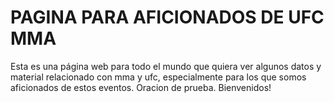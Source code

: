 # PAGINA PARA AFICIONADOS DE UFC MMA
Esta es una página web para todo el mundo que quiera ver algunos datos y material relacionado con mma y ufc, especialmente para los que somos aficionados de estos eventos. Oracion de prueba. Bienvenidos!
